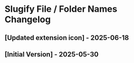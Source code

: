 # Slugify File / Folder Names Changelog

## [Updated extension icon] - 2025-06-18

## [Initial Version] - 2025-05-30
